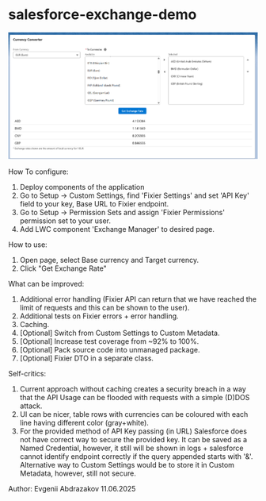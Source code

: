 # salesforce-exchange-demo
![UI Screenshot.png](UI%20Screenshot.png)

How To configure:
1) Deploy components of the application
2) Go to Setup -> Custom Settings, find 'Fixier Settings' and set 'API Key' field to your key, Base URL to Fixier endpoint.
3) Go to Setup -> Permission Sets and assign 'Fixier Permissions' permission set to your user.
4) Add LWC component 'Exchange Manager' to desired page.

How to use:
1) Open page, select Base currency and Target currency.
2) Click "Get Exchange Rate"

What can be improved:
1) Additional error handling (Fixier API can return that we have reached the limit of requests and this can be shown to the user).
2) Additional tests on Fixier errors + error handling.
3) Caching.
4) [Optional] Switch from Custom Settings to Custom Metadata.
5) [Optional] Increase test coverage from ~92% to 100%.
6) [Optional] Pack source code into unmanaged package.
7) [Optional] Fixier DTO in a separate class.

Self-critics:
1) Current approach without caching creates a security breach in a way that the API Usage can be flooded with
requests with a simple (D)DOS attack.
2) UI can be nicer, table rows with currencies can be coloured with each line having different color (gray+white).
3) For the provided method of API Key passing (in URL) Salesforce does not have correct way to secure the provided key.
It can be saved as a Named Credential, however, it still will be shown in logs + salesforce cannot identify endpoint
correctly if the query appended starts with '&'. Alternative way to Custom Settings would be to store it in Custom
Metadata, however, still not secure.

Author:
Evgenii Abdrazakov
11.06.2025